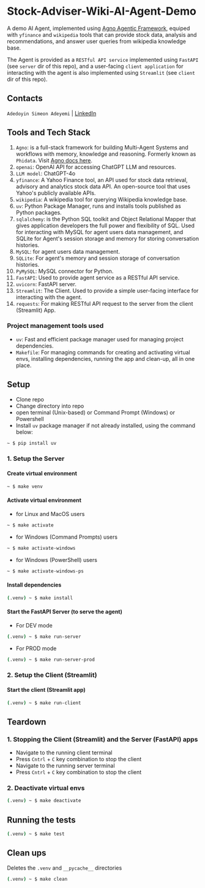# Stock-Adviser-Wiki-AI-Agent-Demo

A demo AI Agent, implemented using [Agno Agentic Framework](https://docs.agno.com/), equiped with `yfinance` and `wikipedia` tools that can provide stock data, analysis and recommendations, and answer user queries from wikipedia knowledge base.

The Agent is provided as a `RESTful API service` implemented using `FastAPI` (see `server` dir of this repo), and a user-facing `client application` for interacting with the agent is also implemented using `Streamlit` (see `client` dir of this repo).

## Contacts

`Adedoyin Simeon Adeyemi` | [LinkedIn](https://www.linkedin.com/in/adedoyin-adeyemi-a7827b160/)

## Tools and Tech Stack

1. `Agno`: is a full-stack framework for building Multi-Agent Systems and workflows with memory, knowledge and reasoning. Formerly known as `Phidata`. Visit [Agno docs here](https://docs.agno.com/introduction).
2. `openai`: OpenAI API for accessing ChatGPT LLM and resources.
3. `LLM model`: ChatGPT-4o
4. `yfinance`: A Yahoo Finance tool, an API used for stock data retrieval, advisory and analytics stock data API. An open-source tool that uses Yahoo's publicly available APIs.
5. `wikipedia`: A wikipedia tool for querying Wikipedia knowledge base.
6. `uv`: Python Package Manager, runs and installs tools published as Python packages.
7. `sqlalchemy`: is the Python SQL toolkit and Object Relational Mapper that gives application developers the full power and flexibility of SQL. Used for interacting with MySQL for agent users data management, and SQLite for Agent's session storage and memory for storing conversation histories.
8. `MySQL`: for agent users data management.
9. `SQLite`: For agent's memory and session storage of conversation histories.
10. `PyMySQL`: MySQL connector for Python.
11. `FastAPI`: Used to provide agent service as a RESTful API service.
12. `uvicorn`: FastAPI server.
13. `Streamlit`: The Client. Used to provide a simple user-facing interface for interacting with the agent.
14. `requests`: For making RESTful API request to the server from the client (Streamlit) App.

### Project management tools used

- `uv`: Fast and efficient package manager used for managing project dependencies.
- `Makefile`: For managing commands for creating and activating virtual envs, installing dependencies, running the app and clean-up, all in one place.

## Setup

- Clone repo
- Change directory into repo
- open terminal (Unix-based) or Command Prompt (Windows) or Powershell
- Install `uv` package manager if not already installed, using the command below:

```bash
~ $ pip install uv
```

### 1. Setup the Server

#### Create virtual environment

```bash
~ $ make venv
```

#### Activate virtual environment

- for Linux and MacOS users

```bash
~ $ make activate
```

- for Windows (Command Prompts) users

```bash
~ $ make activate-windows
```

- for Windows (PowerShell) users

```bash
~ $ make activate-windows-ps
```

#### Install dependencies

```bash
(.venv) ~ $ make install
```

#### Start the FastAPI Server (to serve the agent)

- For DEV mode

```bash
(.venv) ~ $ make run-server
```

- For PROD mode

```bash
(.venv) ~ $ make run-server-prod
```

### 2. Setup the Client (Streamlit)

#### Start the client (Streamlit app)

```bash
(.venv) ~ $ make run-client
```

## Teardown

### 1. Stopping the Client (Streamlit) and the Server (FastAPI) apps

- Navigate to the running client terminal
- Press `Cntrl` + `C` key combination to stop the client
- Navigate to the running server terminal
- Press `Cntrl` + `C` key combination to stop the client

### 2. Deactivate virtual envs

```bash
(.venv) ~ $ make deactivate
```

## Running the tests

```bash
(.venv) ~ $ make test
```

## Clean ups

Deletes the `.venv` and `__pycache__` directories

```bash
(.venv) ~ $ make clean
```
